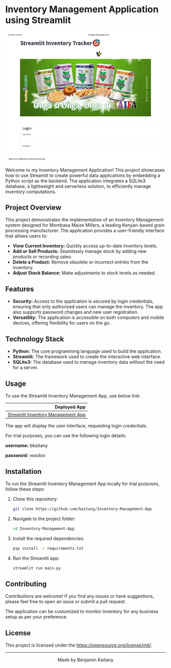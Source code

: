 # Inventory Management Application using Streamlit

![Screenshot](image/Streamlit-APP-Image.png)  

Welcome to my Inventory Management Application! This project showcases how to use Streamlit to create powerful data applications by embedding a Python script as the backend. The application integrates a SQLite3 database, a lightweight and serverless solution, to efficiently manage inventory computations.

## Project Overview
This project demonstrates the implementation of an Inventory Management system designed for Mombasa Maize Millers, a leading Kenyan-based grain processing manufacturer. The application provides a user-friendly interface that allows users to:
- **View Current Inventory:** Quickly access up-to-date inventory levels.
- **Add or Sell Products:** Seamlessly manage stock by adding new products or recording sales.
- **Delete a Product:** Remove obsolete or incorrect entries from the inventory.
- **Adjust Stock Balance:** Make adjustments to stock levels as needed.

## Features
- **Security:** Access to the application is secured by login credentials, ensuring that only authorized users can manage the inventory. The app also supports password changes and new user registration.
- **Versatility:** The application is accessible on both computers and mobile devices, offering flexibility for users on the go.

## Technology Stack
- **Python:** The core programming language used to build the application.
- **Streamlit:** The framework used to create the interactive web interface.
- **SQLite3:** The database used to manage inventory data without the need for a server.

## Usage

To use the Streamlit Inventory Management App, use below link:

|  Deployed App |
|------:|
| [Streamlit Inventory Management App](https://inventory-management-app.streamlit.app/) |

The app will display the user interface, requesting login credentials.

For trial purposes, you can use the following login details:

**username:** bkaitany

**password:** voodoo

## Installation

To run the Streamlit Inventory Management App locally for trial purposes, follow these steps:

1. Clone this repository: 

     ```bash
     git clone https://github.com/kaitany/Inventory-Management-App
     ```

2. Navigate to the project folder:

     ```bash
     cd Inventory-Management-App
     ```
3. Install the required dependencies:

     ```bash 
     pip install -r requirements.txt
     ```
4. Run the Streamlit app: 

    ```bash 
    streamlit run main.py
    ```


## Contributing

Contributions are welcome! If you find any issues or have suggestions, please feel free to open an issue or submit a pull request.

The application can be customized to monitor inventory for any business setup as per your preference.

## License

This project is licensed under the [<https://opensource.org/license/mit/>](LICENSE).

---

<p align="center">
  Made by Benjamin Kaitany
</p>

